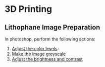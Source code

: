 # 3D Printing

## Lithophane Image Preparation

In photoshop, perform the following actions:

1. [Adjust the color levels](./photoshop.md#adjust-color-levels)
2. [Make the image greyscale](./photoshop.md#convert-an-image-to-greyscale)
3. [Adjust the brightness and contrast](./photoshop.md#adjust-brightness-and-contrast-levels)
